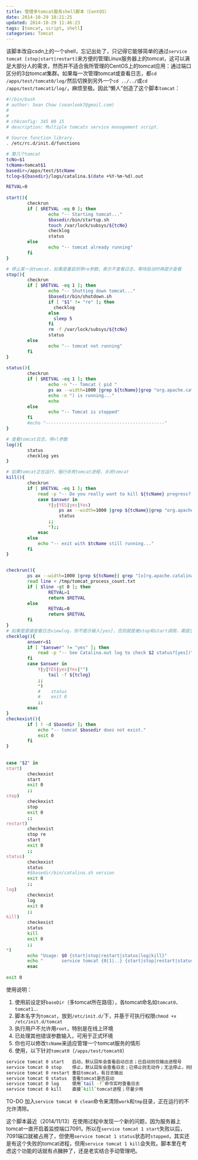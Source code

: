 ```yaml
---
title: 管理多tomcat服务shell脚本（CentOS）
date: 2014-10-29 18:21:25
updated: 2014-10-29 11:46:23
tags: [tomcat, script, shell]
categories: Tomcat
---
```


该脚本改自csdn上的一个shell，忘记出处了，只记得它能够简单的通过`service tomcat [stop|start|restart]`来方便的管理Linux服务器上的tomcat，这可以满足大部分人的需求，然而并不适合我所管理的CentOS上的tomcat应用：通过端口区分的3台tomcat集群。如果每一次管理tomcat或查看日志，都`cd /apps/test/tomcat0/log/`然后切换到另外一个`cd ../../`或`cd /apps/test/tomcat1/log/`，麻烦至极。因此“懒人”创造了这个脚本`tomcat`：

<!-- more -->

```bash
#!/bin/bash  
# author: Sean Chow (seanlook7@gmail.com)
# 
#  
# chkconfig: 345 80 15  
# description: Multiple tomcats service management script.  
  
# Source function library.  
. /etc/rc.d/init.d/functions  

# 第几个tomcat
tcNo=$1
tcName=tomcat$1
basedir=/apps/test/$tcName
tclog=${basedir}/logs/catalina.$(date +%Y-%m-%d).out

RETVAL=0  
  
start(){
        checkrun  
        if [ $RETVAL -eq 0 ]; then  
                echo "-- Starting tomcat..."  
                $basedir/bin/startup.sh  
                touch /var/lock/subsys/${tcNo}
                checklog 
                status
        else  
                echo "-- tomcat already running"  
        fi  
}  

# 停止某一台tomcat，如果是重启则带re参数，表示不查看日志，等待启动时再提示查看  
stop(){
        checkrun  
        if [ $RETVAL -eq 1 ]; then  
                echo "-- Shutting down tomcat..."  
                $basedir/bin/shutdown.sh  
                if [ "$1" != "re" ]; then
                  checklog
                else
                  sleep 5
                fi
                rm -f /var/lock/subsys/${tcNo} 
                status
        else  
                echo "-- tomcat not running"  
        fi  
}  
  
status(){
        checkrun
        if [ $RETVAL -eq 1 ]; then
                echo -n "-- Tomcat ( pid "  
                ps ax --width=1000 |grep ${tcName}|grep "org.apache.catalina.startup.Bootstrap start" | awk '{printf $1 " "}'
                echo -n ") is running..."  
                echo  
        else
                echo "-- Tomcat is stopped"  
        fi
        #echo "---------------------------------------------"  
}

# 查看tomcat日志，带vl参数
log(){
        status
        checklog yes
}

# 如果tomcat正在运行，强行杀死tomcat进程，关闭tomcat
kill(){
        checkrun
        if [ $RETVAL -eq 1 ]; then
            read -p "-- Do you really want to kill ${tcName} progress?[no])" answer
            case $answer in
                Y|y|YES|yes|Yes)
                    ps ax --width=1000 |grep ${tcName}|grep "org.apache.catalina.startup.Bootstrap start" | awk '{printf $1 " "}'|xargs kill -9  
                    status
                ;;
                *);;
            esac
        else
            echo "-- exit with $tcName still running..."
        fi
}


checkrun(){  
        ps ax --width=1000 |grep ${tcName}| grep "[o]rg.apache.catalina.startup.Bootstrap start" | awk '{printf $1 " "}' | wc | awk '{print $2}' >/tmp/tomcat_process_count.txt  
        read line < /tmp/tomcat_process_count.txt  
        if [ $line -gt 0 ]; then  
                RETVAL=1  
                return $RETVAL  
        else  
                RETVAL=0  
                return $RETVAL  
        fi  
}  
# 如果是直接查看日志viewlog，则不提示输入[yes]，否则就是被stop和start调用，需提示是否查看日志
checklog(){
        answer=$1
        if [ "$answer" != "yes" ]; then
            read -p "-- See Catalina.out log to check $2 status?[yes])" answer
        fi
        case $answer in
            Y|y|YES|yes|Yes|"")
                tail -f ${tclog}
            ;;
            *)
            #    status
            #    exit 0
            ;;
        esac
}
checkexist(){
        if [ ! -d $basedir ]; then
            echo "-- tomcat $basedir does not exist."
            exit 0
        fi
}
  
  
case "$2" in  
start)  
        checkexist
        start  
        exit 0
        ;;  
stop)  
        checkexist
        stop  
        exit 0
        ;;  
restart)  
        checkexist
        stop re 
        start 
        exit 0
        ;;  
status)  
        checkexist
        status  
        #$basedir/bin/catalina.sh version  
        exit 0
        ;;  
log)
        checkexist
        log
        exit 0
        ;;
kill)
        checkexist
        status
        kill
        exit 0
        ;;
*)  
        echo "Usage: $0 {start|stop|restart|status|log|kill}"  
        echo "       service tomcat {0|1|..} {start|stop|restart|status|log|kill}"  
        esac  
  
exit 0

```
使用说明：
1. 使用前设定好`baseDir`（多tomcat所在路径），各tomcat命名如`tomcat0`、`tomcat1`...
2. 脚本名字为`tomcat`，放到`/etc/init.d/`下，并基于可执行权限`chmod +x /etc/init.d/tomcat`
3. 执行用户不允许用`root`，特别是在线上环境
4. 已处理其他错误参数输入，可用于正式环境
5. 你也可以修改`tcName`来适应管理一个tomcat服务的情形
6. 使用，以下针对`tomcat0`（`/apps/test/tomcat0`）
```bash
service tomcat 0 start   启动，默认回车会查看启动日志；已启动则仅输出进程号
service tomcat 0 stop    停止，默认回车会查看日志；已停止则无动作；无法停止，则提示是否`kill`（默认No）
service tomcat 0 restart 重启tomcat，有日志输出
service tomcat 0 status  查看tomcat是否启动
service tomcat 0 log     使用`tail -f`命令实时查看日志
service tomcat 0 kill    直接`kill`tomcat进程；尽量少用
```

TO-DO
加入`service tomcat 0 clean`命令来清除`work`和`tmp`目录，正在运行的不允许清除。

这个脚本最近（2014/11/13）在使用过程中发现一个新的问题，因为服务器上tomcat一直开启着监控端口7091，所以在`service tomcat 1 start`失败以后，7091端口就被占用了，但使用`service tomcat 1 status`状态时`stopped`，其实还是有这个失败的tomcat进程，但用`service tomcat 1 kill`会失败。脚本里在考虑这个功能的话就有点臃肿了，还是老实结合手动管理吧。
